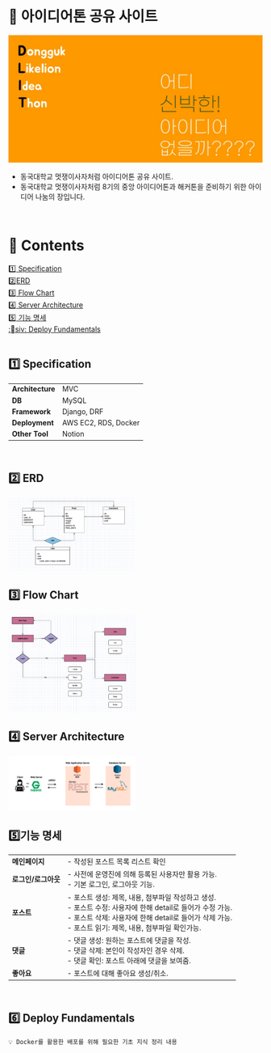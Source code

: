 # 🦁 아이디어톤 공유 사이트 
![img](/DIT/static/img/슬라이드1.JPG)

- 동국대학교 멋쟁이사자처럼 아이디어톤 공유 사이트.
- 동국대학교 멋쟁이사자처럼 8기의 중앙 아이디어톤과 해커톤을 준비하기 위한 아이디어 나눔의 장입니다.
  
<br>

# 📖 Contents
[:one: Specification](#one-specification) <br>
[:two:​ ERD](#two-erd)<br>
[:three:​ Flow Chart](#three-flow-chart)<br>
[:four:​ Server Architecture](#four-server-architecture)<br>
[:five: 기능 명세](#five-기능-명세)<br>
[:siv: Deploy Fundamentals](#six-deploy-fundamentals)<br>
<br>

## ​:one:​ Specification

<table class="tg">
<tbody>
  <tr>
    <td><b>Architecture</b></td>
    <td>MVC</td>
  </tr>
   <tr>
    <td><b>DB</b></td>
    <td>MySQL</td>
  </tr>
   <tr>
    <td><b>Framework</b></td>
    <td>Django, DRF</td>
  </tr>
   <tr>
    <td><b>Deployment</b></td>
    <td>AWS EC2, RDS, Docker</td>
  </tr>
<tr>
    <td><b>Other Tool</b></td>
<td>Notion</td>
</tr>
</tbody>
</table>

<br>

## :two:​ ERD
<img src='/wiki/ERD.png' width="50%" height="50%">
<br>

## :three:​ Flow Chart
<img src='/wiki/FC.png' width="50%" height="50%">
<br>

## :four:​ Server Architecture
<img src='/wiki/SA.png' width="50%" height="50%">
<br>

## :five:​ 기능 명세
<table class="tg">
<tbody>
  <tr>
    <td><b>메인페이지</b></td>
    <td> - 작성된 포스트 목록 리스트 확인</td>
  </tr>
   <tr>
    <td><b>로그인/로그아웃</b></td>
    <td>
      - 사전에 운영진에 의해 등록된 사용자만 활용 가능.<br>
      - 기본 로그인, 로그아웃 기능.
      </td>
  </tr>
   <tr>
    <td><b>포스트</b></td>
    <td>
      - 포스트 생성: 제목, 내용, 첨부파일 작성하고 생성.<br>
      - 포스트 수정: 사용자에 한해 detail로 들어가 수정 가능.<br>
      - 포스트 삭제: 사용자에 한해 detail로 들어가 삭제 가능.<br>
      - 포스트 읽기: 제목, 내용, 첨부파일 확인가능.
    </td>
  </tr>
   <tr>
    <td><b>댓글</b></td>
    <td>
      - 댓글 생성: 원하는 포스트에 댓글을 작성.<br>
      - 댓글 삭제: 본인이 작성자인 경우 삭제.<br>
      - 댓글 확인: 포스트 아래에 댓글을 보여줌.
    </td>
  </tr>
  <tr>
    <td><b>좋아요</b></td>
    <td>
      - 포스트에 대해 좋아요 생성/취소.<br>
    </td>
  </tr>
</tbody>
</table>

<br>

## ​:six:​ Deploy Fundamentals
```
💡 Docker를 활용한 배포를 위해 필요한 기초 지식 정리 내용
```

